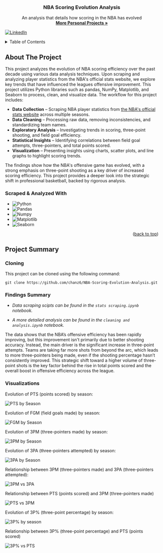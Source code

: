 <a id="readme-top"></a>

<!-- PROJECT LOGO -->

  <h3 align="center">NBA Scoring Evolution Analysis</h3>

  <p align="center">
    An analysis that details how scoring in the NBA has evolved
    <br />
    <a href="https://github.com/chanz6"><strong>More Personal Projects »</strong></a>
    <br />
  </p>
</div>

[![LinkedIn][linkedin-shield]][linkedin-url]

<!-- TABLE OF CONTENTS -->
<details>
  <summary>Table of Contents</summary>
  <ol>
    <li>
      <a href="#about-the-project">About The Project</a>
      <ul>
        <li><a href="#scraped--analyzed-with">Scraped & Analyzed With</a></li>
      </ul>
    </li>
    <li>
      <a href="#project-summary">Project Summary</a>
      <ul>
        <li><a href="#cloning">Cloning</a></li>
        <li><a href="#findings-summary">Findings Summary</a></li>
        <li><a href="#visualizations">Visualizations</a></li>
      </ul>
    </li>
  </ol>
</details>

<!-- ABOUT THE PROJECT -->
## About The Project

This project analyzes the evolution of NBA scoring efficiency over the past decade using various data analysis techniques. Upon scraping and analyzing player statistics from the NBA's official stats website, we explore key trends that have influenced the leagues offensive improvement. This project utilizes Python libraries such as pandas, NumPy, Matplotlib, and Seaborn to process, clean, and visualize data. The workflow for this project includes:

- **Data Collection** – Scraping NBA player statistics from [the NBA's official stats website](nba.com/stats) across multiple seasons.
- **Data Cleaning** – Processing raw data, removing inconsistencies, and standardizing team names. 
- **Exploratory Analysis** – Investigating trends in scoring, three-point shooting, and field goal efficiency.
- **Statistical Insights** – Identifying correlations between field goal attempts, three-pointers, and total points scored.
- **Visualization** – Presenting insights using charts, scatter plots, and line graphs to highlight scoring trends.

The findings show how the NBA's offensive game has evolved, with a strong emphasis on three-point shooting as a key driver of increased scoring efficiency. This project provides a deeper look into the strategic shift in professional basketball, backed by rigorous analysis.

### Scraped & Analyzed With

* ![Python][Python]
* ![Pandas][Pandas]
* ![Numpy][Numpy]
* ![Matplotlib][Matplotlib]
* ![Seaborn][Seaborn]

<p align="right">(<a href="#readme-top">back to top</a>)</p>

<!-- GETTING STARTED -->
## Project Summary
### Cloning

This project can be cloned using the following command:

```
git clone https://github.com/chanz6/NBA-Scoring-Evolution-Analysis.git
```

### Findings Summary
- _Data scraping scipts can be found in the `stats scraping.ipynb` notebook._

- _A more detailed analysis can be found in the `cleaning and analysis.ipynb` notebook._

The data shows that the NBA’s offensive efficiency has been rapidly improving, but this improvement isn't primarily due to better shooting accuracy. Instead, the main driver is the significant increase in three-point attempts. Teams are taking far more shots from beyond the arc, which leads to more three-pointers being made, even if the shooting percentage hasn’t consistently improved. This strategic shift toward a higher volume of three-point shots is the key factor behind the rise in total points scored and the overall boost in offensive efficiency across the league.

### Visualizations

Evolution of PTS (points scored) by season:

![PTS by Season](/images/capture13.PNG)

Evolution of FGM (field goals made) by season:

![FGM by Season](/images/capture14.PNG)

Evolution of 3PM (three-pointers made) by season:

![3PM by Season](/images/capture15.PNG)

Evolution of 3PA (three-pointers attempted) by season:

![3PA by Season](/images/capture16.PNG)

Relationship between 3PM (three-pointers made) and 3PA (three-pointers attempted):

![3PM vs 3PA](/images/capture17.PNG)

Relationship between PTS (points scored) and 3PM (three-pointers made)

![PTS vs 3PM](/images/capture18.PNG)

Evolution of 3P% (three-point percentage) by season:

![3P% by season](/images/capture19.PNG)

Relationship between 3P% (three-point percentage) and PTS (points scored)

![3P% vs PTS](/images/capture20.PNG)


[linkedin-shield]: https://img.shields.io/badge/-LinkedIn-black.svg?style=for-the-badge&logo=linkedin&colorB=0077B5
[linkedin-url]: https://www.linkedin.com/in/zachary-chann/
[Python]: https://img.shields.io/badge/python-000000?style=for-the-badge&logo=python&logoColor=blue
[Pandas]: https://img.shields.io/badge/Pandas-000bff?style=for-the-badge&logo=pandas&logoColor=purple
[Numpy]: https://img.shields.io/badge/NumPy-ad526f?style=for-the-badge&logo=NumPy&logoColor=blue
[Matplotlib]: https://img.shields.io/badge/Matplotlib-DD0031?style=for-the-badge&logo=matplotlib&logoColor=white
[Seaborn]: https://img.shields.io/badge/Seaborn-4A4A55?style=for-the-badge&logo=seaborn&logoColor=FF3E00